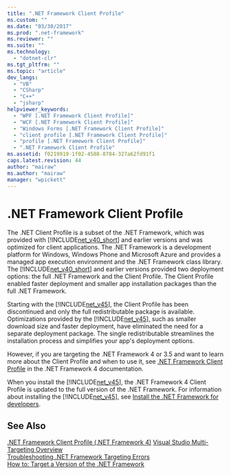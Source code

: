 ```yaml
---
title: ".NET Framework Client Profile"
ms.custom: ""
ms.date: "03/30/2017"
ms.prod: ".net-framework"
ms.reviewer: ""
ms.suite: ""
ms.technology: 
  - "dotnet-clr"
ms.tgt_pltfrm: ""
ms.topic: "article"
dev_langs: 
  - "VB"
  - "CSharp"
  - "C++"
  - "jsharp"
helpviewer_keywords: 
  - "WPF [.NET Framework Client Profile]"
  - "WCF [.NET Framework Client Profile]"
  - "Windows Forms [.NET Framework Client Profile]"
  - "client profile [.NET Framework Client Profile]"
  - "profile [.NET Framework Client Profile]"
  - ".NET Framework Client Profile"
ms.assetid: f0219919-1f02-4588-8704-327a62fd91f1
caps.latest.revision: 44
author: "mairaw"
ms.author: "mairaw"
manager: "wpickett"
---
```

# .NET Framework Client Profile
The .NET Client Profile is a subset of the .NET Framework, which was provided with [!INCLUDE[net_v40_short](../../../includes/net-v40-short-md.md)] and earlier versions and was optimized for client applications. The .NET Framework is a development platform for Windows, Windows Phone and Microsoft Azure and provides a managed app execution environment and the .NET Framework class library. The [!INCLUDE[net_v40_short](../../../includes/net-v40-short-md.md)] and earlier versions provided two deployment options: the full .NET Framework and the Client Profile. The Client Profile enabled faster deployment and smaller app installation packages than the full .NET Framework.  
  
 Starting with the [!INCLUDE[net_v45](../../../includes/net-v45-md.md)], the Client Profile has been discontinued and only the full redistributable package is available. Optimizations provided by the [!INCLUDE[net_v45](../../../includes/net-v45-md.md)], such as smaller download size and faster deployment, have eliminated the need for a separate deployment package. The single redistributable streamlines the installation process and simplifies your app's deployment options.  
  
 However, if you are targeting the .NET Framework 4 or 3.5 and want to learn more about the Client Profile and when to use it, see [.NET Framework Client Profile](http://msdn.microsoft.com/library/cc656912\(v=vs.100\).aspx) in the .NET Framework 4 documentation.  
  
 When you install the [!INCLUDE[net_v45](../../../includes/net-v45-md.md)], the .NET Framework 4 Client Profile is updated to the full version of the .NET Framework. For information about installing the [!INCLUDE[net_v45](../../../includes/net-v45-md.md)], see [Install the .NET Framework for developers](../../../docs/framework/install/guide-for-developers.md).  
  
## See Also  
 [.NET Framework Client Profile (.NET Framework 4)](http://msdn.microsoft.com/library/cc656912\(v=vs.100\).aspx)   
 [Visual Studio Multi-Targeting Overview](http://msdn.microsoft.com/library/b1702c33-0672-4ebc-b779-2b324d6ea880)   
 [Troubleshooting .NET Framework Targeting Errors](http://msdn.microsoft.com/library/830e3e45-9a93-4279-a249-75b84599aefb)   
 [How to: Target a Version of the .NET Framework](/visualstudio/ide/how-to-target-a-version-of-the-dotnet-framework)
